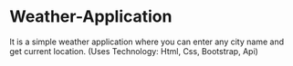 # Weather-Application
It is a simple weather application where you can enter any city name and get current location. (Uses Technology: Html, Css, Bootstrap, Api)
